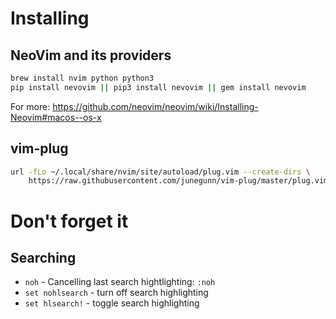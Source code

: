 # Installing

## NeoVim and its providers

```sh
brew install nvim python python3
pip install nevovim || pip3 install nevovim || gem install nevovim
```

For more: https://github.com/neovim/neovim/wiki/Installing-Neovim#macos--os-x

## vim-plug

```sh
url -fLo ~/.local/share/nvim/site/autoload/plug.vim --create-dirs \
    https://raw.githubusercontent.com/junegunn/vim-plug/master/plug.vim
```

# Don't forget it

## Searching

* `noh` - Cancelling last search hightlighting: `:noh`
* `set nohlsearch` - turn off search highlighting
* `set hlsearch!` - toggle search highlighting
